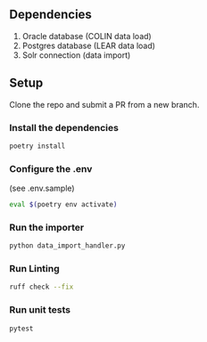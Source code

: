 ## Dependencies
1. Oracle database (COLIN data load)
2. Postgres database (LEAR data load)
3. Solr connection (data import)

## Setup
Clone the repo and submit a PR from a new branch.

### Install the dependencies
```bash
poetry install
```

### Configure the .env
(see .env.sample)

```bash
eval $(poetry env activate)
```

### Run the importer
```bash
python data_import_handler.py
```

### Run Linting
```bash
ruff check --fix
```

### Run unit tests
```bash
pytest
```
